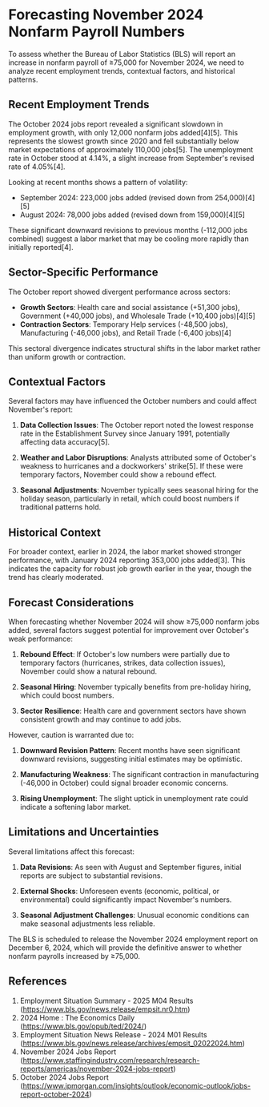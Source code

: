 # Forecasting November 2024 Nonfarm Payroll Numbers

To assess whether the Bureau of Labor Statistics (BLS) will report an increase in nonfarm payroll of ≥75,000 for November 2024, we need to analyze recent employment trends, contextual factors, and historical patterns.

## Recent Employment Trends

The October 2024 jobs report revealed a significant slowdown in employment growth, with only 12,000 nonfarm jobs added[4][5]. This represents the slowest growth since 2020 and fell substantially below market expectations of approximately 110,000 jobs[5]. The unemployment rate in October stood at 4.14%, a slight increase from September's revised rate of 4.05%[4].

Looking at recent months shows a pattern of volatility:
- September 2024: 223,000 jobs added (revised down from 254,000)[4][5]
- August 2024: 78,000 jobs added (revised down from 159,000)[4][5]

These significant downward revisions to previous months (-112,000 jobs combined) suggest a labor market that may be cooling more rapidly than initially reported[4].

## Sector-Specific Performance

The October report showed divergent performance across sectors:

- **Growth Sectors**: Health care and social assistance (+51,300 jobs), Government (+40,000 jobs), and Wholesale Trade (+10,400 jobs)[4][5]
- **Contraction Sectors**: Temporary Help services (-48,500 jobs), Manufacturing (-46,000 jobs), and Retail Trade (-6,400 jobs)[4]

This sectoral divergence indicates structural shifts in the labor market rather than uniform growth or contraction.

## Contextual Factors

Several factors may have influenced the October numbers and could affect November's report:

1. **Data Collection Issues**: The October report noted the lowest response rate in the Establishment Survey since January 1991, potentially affecting data accuracy[5].

2. **Weather and Labor Disruptions**: Analysts attributed some of October's weakness to hurricanes and a dockworkers' strike[5]. If these were temporary factors, November could show a rebound effect.

3. **Seasonal Adjustments**: November typically sees seasonal hiring for the holiday season, particularly in retail, which could boost numbers if traditional patterns hold.

## Historical Context

For broader context, earlier in 2024, the labor market showed stronger performance, with January 2024 reporting 353,000 jobs added[3]. This indicates the capacity for robust job growth earlier in the year, though the trend has clearly moderated.

## Forecast Considerations

When forecasting whether November 2024 will show ≥75,000 nonfarm jobs added, several factors suggest potential for improvement over October's weak performance:

1. **Rebound Effect**: If October's low numbers were partially due to temporary factors (hurricanes, strikes, data collection issues), November could show a natural rebound.

2. **Seasonal Hiring**: November typically benefits from pre-holiday hiring, which could boost numbers.

3. **Sector Resilience**: Health care and government sectors have shown consistent growth and may continue to add jobs.

However, caution is warranted due to:

1. **Downward Revision Pattern**: Recent months have seen significant downward revisions, suggesting initial estimates may be optimistic.

2. **Manufacturing Weakness**: The significant contraction in manufacturing (-46,000 in October) could signal broader economic concerns.

3. **Rising Unemployment**: The slight uptick in unemployment rate could indicate a softening labor market.

## Limitations and Uncertainties

Several limitations affect this forecast:

1. **Data Revisions**: As seen with August and September figures, initial reports are subject to substantial revisions.

2. **External Shocks**: Unforeseen events (economic, political, or environmental) could significantly impact November's numbers.

3. **Seasonal Adjustment Challenges**: Unusual economic conditions can make seasonal adjustments less reliable.

The BLS is scheduled to release the November 2024 employment report on December 6, 2024, which will provide the definitive answer to whether nonfarm payrolls increased by ≥75,000.

## References

1. Employment Situation Summary - 2025 M04 Results (https://www.bls.gov/news.release/empsit.nr0.htm)
2. 2024 Home : The Economics Daily (https://www.bls.gov/opub/ted/2024/)
3. Employment Situation News Release - 2024 M01 Results (https://www.bls.gov/news.release/archives/empsit_02022024.htm)
4. November 2024 Jobs Report (https://www.staffingindustry.com/research/research-reports/americas/november-2024-jobs-report)
5. October 2024 Jobs Report (https://www.jpmorgan.com/insights/outlook/economic-outlook/jobs-report-october-2024)